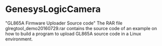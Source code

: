 # GenesysLogicCamera
"GL865A Firmware Uploader Source code"
The RAR file glregtool_demo20160729.rar contains the source code of an example on how to build a program to upload GL865A source code in a Linux environment.
